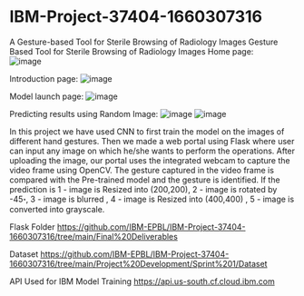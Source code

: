 # IBM-Project-37404-1660307316
A Gesture-based Tool for Sterile Browsing of Radiology Images
Gesture Based Tool for Sterile Browsing of Radiology Images
Home page:                                         
  ![image](https://user-images.githubusercontent.com/114077595/202844329-5bc16e3d-83f7-4ca7-bd2e-4ff3f16770bb.png)
  
  Introduction page:
  ![image](https://user-images.githubusercontent.com/114077595/202844349-1aaf653d-e228-44c4-a03d-94a5cbe2f669.png)

Model launch page: 
![image](https://user-images.githubusercontent.com/114077595/202844363-5e7e55d5-686c-4e2a-9c29-d4cd0eedd6af.png)

Predicting results using Random Image:
![image](https://user-images.githubusercontent.com/114077595/202844371-0ad94b8e-eb81-4c98-bd07-c4013bcbe496.png)
![image](https://user-images.githubusercontent.com/114077595/202844378-6f421b9e-fb4c-43ce-b290-b6123eaa7fd1.png)

 In this project we have used CNN to first train the model on the images of different hand gestures. Then we made a web portal using Flask where user can input any image on which he/she wants to perform the operations. After uploading the image, our portal uses the integrated webcam to capture the video frame using OpenCV. The gesture captured in the video frame is compared with the Pre-trained model and the gesture is identified. If the prediction is 1 - image is Resized into (200,200), 2 - image is rotated by -45॰, 3 - image is blurred , 4 - image is Resized into (400,400) , 5 - image is converted into grayscale.

Flask Folder
https://github.com/IBM-EPBL/IBM-Project-37404-1660307316/tree/main/Final%20Deliverables

Dataset
https://github.com/IBM-EPBL/IBM-Project-37404-1660307316/tree/main/Project%20Development/Sprint%201/Dataset

API Used for IBM Model Training
https://api.us-south.cf.cloud.ibm.com
